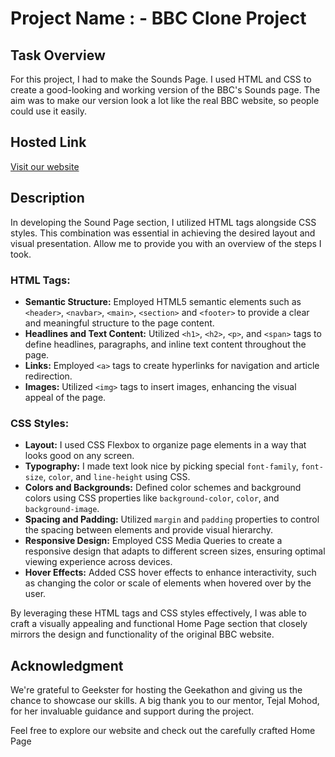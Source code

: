 # Project Name : - BBC Clone Project 

## Task Overview

For this project, I had to make the Sounds Page. I used HTML and CSS to create a good-looking and working version of the BBC's Sounds page. The aim was to make our version look a lot like the real BBC website, so people could use it easily.
## Hosted Link

[Visit our website](https://geekathon-team-10.vercel.app/)

## Description

In developing the Sound Page section, I utilized HTML tags alongside CSS styles. This combination was essential in achieving the desired layout and visual presentation. Allow me to provide you with an overview of the steps I took.

### HTML Tags:

- **Semantic Structure:** Employed HTML5 semantic elements such as `<header>`, `<navbar>`, `<main>`, `<section>` and `<footer>` to provide a clear and meaningful structure to the page content.
- **Headlines and Text Content:** Utilized `<h1>`, `<h2>`, `<p>`, and `<span>` tags to define headlines, paragraphs, and inline text content throughout the page.
- **Links:** Employed `<a>` tags to create hyperlinks for navigation and article redirection.
- **Images:** Utilized `<img>` tags to insert images, enhancing the visual appeal of the page.

### CSS Styles:

- **Layout:**  I used CSS Flexbox to organize page elements in a way that looks good on any screen.
- **Typography:** I made text look nice by picking special `font-family`, `font-size`, `color`, and `line-height` using CSS.
- **Colors and Backgrounds:** Defined color schemes and background colors using CSS properties like `background-color`, `color`, and `background-image`.
- **Spacing and Padding:** Utilized `margin` and `padding` properties to control the spacing between elements and provide visual hierarchy.
- **Responsive Design:** Employed CSS Media Queries to create a responsive design that adapts to different screen sizes, ensuring optimal viewing experience across devices.
- **Hover Effects:** Added CSS hover effects to enhance interactivity, such as changing the color or scale of elements when hovered over by the user.

By leveraging these HTML tags and CSS styles effectively, I was able to craft a visually appealing and functional Home Page section that closely mirrors the design and functionality of the original BBC website.


## Acknowledgment

We're grateful to Geekster for hosting the Geekathon and giving us the chance to showcase our skills. A big thank you to our mentor, Tejal Mohod, for her invaluable guidance and support during the project.

Feel free to explore our website and check out the carefully crafted Home Page 